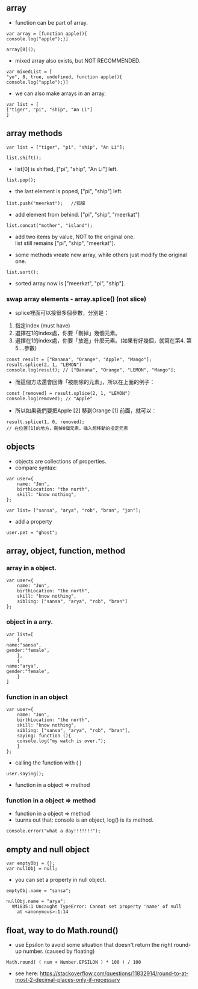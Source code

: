 ## array

- function can be part of array.
```
var array = [function apple(){
console.log("apple");}]

array[0]();
```
- mixed array also exists, but NOT RECOMMENDED.
```
var mixedList = [
"yo", 8, true, undefined, function apple(){
console.log("apple");}]
```
- we can also make arrays in an array.
```
var list = [
["tiger", "pi", "ship", "An Li"]
]
```

## array methods

```
var list = ["tiger", "pi", "ship", "An Li"];
```
```
list.shift();
```
- list[0] is shifted, ["pi", "ship", "An Li"] left.
```
list.pop();
```
- the last element is poped, ["pi", "ship"] left.
```
list.push("meerkat");   //狐獴
```
- add element from behind. ["pi", "ship", "meerkat"]
```
list.concat("mother", "island");
```
- add two items by value, NOT to the original one.   
list still remains ["pi", "ship", "meerkat"].

- some methods vreate new array, while others just modify the original one.
```
list.sort();
```
- sorted array now is ["meerkat", "pi", "ship"].

### swap array elements - array.splice()  (not slice)
- splice裡面可以接很多個參數，分別是：
1. 指定index (must have)
2. 選擇在1的index處，你要「刪掉」幾個元素。
3. 選擇在1的index處，你要「放進」什麼元素。(如果有好幾個，就寫在第4. 第5....參數)
```
const result = ["Banana", "Orange", "Apple", "Mango"];
result.splice(2, 1, "LEMON")
console.log(result); // ["Banana", "Orange", "LEMON", "Mango"];
```
- 而這個方法還會回傳「被刪除的元素」，所以在上面的例子：
```
const [removed] = result.splice(2, 1, "LEMON")
console.log(removed); // "Apple"
```
- 所以如果我們要把Apple [2] 移到Orange [1] 前面，就可以：
```
result.splice(1, 0, removed);
// 在位置[1]的地方，刪掉0個元素，插入想移動的指定元素
```


## objects

- objects are collections of properties.
- compare syntax:
```
var user={
	name: "Jon",
	birthLocation: "the north",
	skill: "know nothing",
};

var list= ["sansa", "arya", "rob", "bran", "jon"];
```
- add a property
```
user.pet = "ghost";
```

## array, object, function, method
### array in a object.
```
var user={
	name: "Jon",
	birthLocation: "the north",
	skill: "know nothing",
  	sibling: ["sansa", "arya", "rob", "bran"]
};
```
### object in a arry.
```
var list=[
    {
name:"sansa",
gender:"female",
	},
    {
name:"arya",
gender:"female",
	}
]
```
### function in an object
```
var user={
	name: "Jon",
	birthLocation: "the north",
	skill: "know nothing",
  	sibling: ["sansa", "arya", "rob", "bran"],
	saying: function (){
	console.log("my watch is over.");
	}
};
```
- calling the function with ( )
```
user.saying();
```
- function in a object => method

### function in a object => method

- function in a object => method
- tuurns out that: console is an object, log() is its method.
```
console.error("what a day!!!!!!!");
```

## empty and null object
```
var emptyObj = {};
var nullObj = null;
```
- you can set a property in null object.
```
emptyObj.name = "sansa";
```
```
nullObj.name = "arya";
  VM1835:1 Uncaught TypeError: Cannot set property 'name' of null
    at <anonymous>:1:14
```



## float, way to do Math.round()
- use Epsilon to avoid some situation that doesn't return the right round-up number. (caused by floating)
```
Math.round( ( num + Number.EPSILON ) * 100 ) / 100
```
- see here: https://stackoverflow.com/questions/11832914/round-to-at-most-2-decimal-places-only-if-necessary





